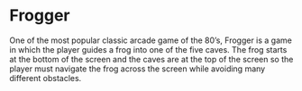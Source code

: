 # Frogger
One of the most popular classic arcade game of the 80’s, Frogger is a game in which the player guides a frog into one of the five caves. The frog starts at the bottom of the screen and the caves are at the top of the screen so the player must navigate the frog across the screen while avoiding many different obstacles.
